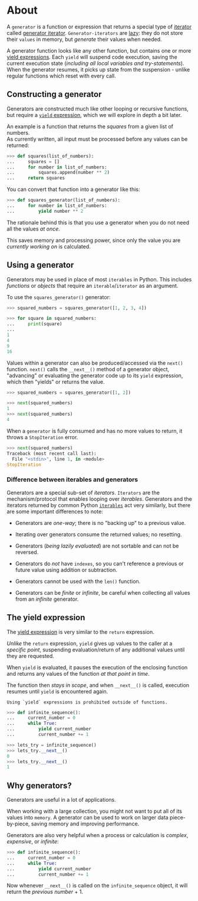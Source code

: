 # About

A `generator` is a function or expression that returns a special type of [iterator][iterator] called [generator iterator][generator-iterator].
`Generator-iterators` are [lazy][lazy iterator]: they do not store their `values` in memory, but _generate_ their values when needed.

A generator function looks like any other function, but contains one or more [yield expressions][yield expression].
Each `yield` will suspend code execution, saving the current execution state (_including all local variables and try-statements_).
When the generator resumes, it picks up state from the suspension - unlike regular functions which reset with every call.


## Constructing a generator

Generators are constructed much like other looping or recursive functions, but require a [`yield` expression](#the-yield-expression), which we will explore in depth a bit later.

An example is a function that returns the _squares_ from a given list of numbers.  
As currently written, all input must be processed before any values can be returned:

```python
>>> def squares(list_of_numbers):
...     squares = []
...     for number in list_of_numbers:
...         squares.append(number ** 2)
...     return squares
```

You can convert that function into a generator like this:

```python
>>> def squares_generator(list_of_numbers):
...     for number in list_of_numbers:
...         yield number ** 2
```

The rationale behind this is that you use a generator when you do not need all the values _at once_.

This saves memory and processing power, since only the value you are _currently working on_ is calculated.

## Using a generator

Generators may be used in place of most `iterables` in Python. This includes _functions_ or _objects_ that require an `iterable`/`iterator` as an argument.

To use the `squares_generator()` generator:

```python
>>> squared_numbers = squares_generator([1, 2, 3, 4])

>>> for square in squared_numbers:
...     print(square)
...
1
4
9
16
```

Values within a generator can also be produced/accessed via the `next()` function.
`next()` calls the `__next__()` method of a generator object, "advancing" or evaluating the generator code up to its `yield` expression, which then "yields" or returns the value.

```python
>>> squared_numbers = squares_generator([1, 2])

>>> next(squared_numbers)
1
>>> next(squared_numbers)
4
```

When a `generator` is fully consumed and has no more values to return, it throws a `StopIteration` error.

```python
>>> next(squared_numbers)
Traceback (most recent call last):
  File "<stdin>", line 1, in <module>
StopIteration
```

### Difference between iterables and generators

Generators are a special sub-set of _iterators_.
`Iterators` are the mechanism/protocol that enables looping over _iterables_.
Generators and the iterators returned by common Python [`iterables`][iterables] act very similarly, but there are some important differences to note:

- Generators are _one-way_; there is no "backing up" to a previous value.

- Iterating over generators consume the returned values; no resetting.

- Generators (_being lazily evaluated_) are not sortable and can not be reversed.

- Generators do _not_ have `indexes`, so you can't reference a previous or future value using addition or subtraction.

- Generators cannot be used with the `len()` function.

- Generators can be _finite_ or _infinite_, be careful when collecting all values from an _infinite_ generator.

## The yield expression

The [yield expression][yield expression] is very similar to the `return` expression.

_Unlike_ the `return` expression, `yield` gives up values to the caller at a _specific point_, suspending evaluation/return of any additional values until they are requested.

When `yield` is evaluated, it pauses the execution of the enclosing function and returns any values of the function _at that point in time_.

The function then _stays in scope_, and when `__next__()` is called, execution resumes until `yield` is encountered again.

~~~~exercism/note
Using `yield` expressions is prohibited outside of functions.
~~~~

```python
>>> def infinite_sequence():
...     current_number = 0
...     while True:
...         yield current_number
...         current_number += 1

>>> lets_try = infinite_sequence()
>>> lets_try.__next__()
0
>>> lets_try.__next__()
1
```

## Why generators?

Generators are useful in a lot of applications.

When working with a large collection, you might not want to put all of its values into `memory`.
A generator can be used to work on larger data piece-by-piece, saving memory and improving performance.

Generators are also very helpful when a process or calculation is _complex_, _expensive_, or _infinite_:

```python
>>> def infinite_sequence():
...     current_number = 0
...     while True:
...         yield current_number
...         current_number += 1
```

Now whenever `__next__()` is called on the `infinite_sequence` object, it will return the _previous number_ + 1.


[generator-iterator]: https://docs.python.org/3.11/glossary.html#term-generator-iterator
[iterables]: https://wiki.python.org/moin/Iterator
[iterator]: https://docs.python.org/3.11/glossary.html#term-iterator
[lazy iterator]: https://en.wikipedia.org/wiki/Lazy_evaluation
[yield expression]: https://docs.python.org/3.11/reference/expressions.html#yield-expressions
